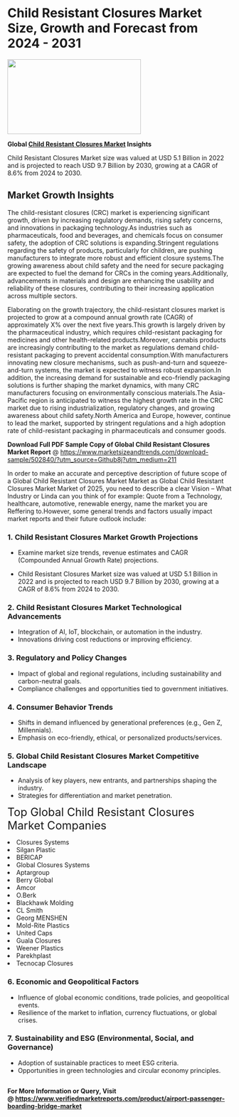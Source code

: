<H1>Child Resistant Closures Market Size, Growth and Forecast from 2024 - 2031</H1><img class="aligncenter size-medium wp-image-584254" src="https://thirdeyenews.in/wp-content/uploads/2024/09/Global-Market-Research-300x168.jpeg" alt="" width="300" height="168" /><p><strong>Global&nbsp;<a href="https://www.marketsizeandtrends.com/download-sample/502840/?utm_source=Github8j?utm_medium=211">Child Resistant Closures Market</a> Insights</strong></p><p>Child Resistant Closures Market size was valued at USD 5.1 Billion in 2022 and is projected to reach USD 9.7 Billion by 2030, growing at a CAGR of 8.6% from 2024 to 2030.</p><p><h2>Market Growth Insights</h2> <p>The child-resistant closures (CRC) market is experiencing significant growth, driven by increasing regulatory demands, rising safety concerns, and innovations in packaging technology.As industries such as pharmaceuticals, food and beverages, and chemicals focus on consumer safety, the adoption of CRC solutions is expanding.Stringent regulations regarding the safety of products, particularly for children, are pushing manufacturers to integrate more robust and efficient closure systems.The growing awareness about child safety and the need for secure packaging are expected to fuel the demand for CRCs in the coming years.Additionally, advancements in materials and design are enhancing the usability and reliability of these closures, contributing to their increasing application across multiple sectors.</p> <p>Elaborating on the growth trajectory, the child-resistant closures market is projected to grow at a compound annual growth rate (CAGR) of approximately X% over the next five years.This growth is largely driven by the pharmaceutical industry, which requires child-resistant packaging for medicines and other health-related products.Moreover, cannabis products are increasingly contributing to the market as regulations demand child-resistant packaging to prevent accidental consumption.With manufacturers innovating new closure mechanisms, such as push-and-turn and squeeze-and-turn systems, the market is expected to witness robust expansion.In addition, the increasing demand for sustainable and eco-friendly packaging solutions is further shaping the market dynamics, with many CRC manufacturers focusing on environmentally conscious materials.The Asia-Pacific region is anticipated to witness the highest growth rate in the CRC market due to rising industrialization, regulatory changes, and growing awareness about child safety.North America and Europe, however, continue to lead the market, supported by stringent regulations and a high adoption rate of child-resistant packaging in pharmaceuticals and consumer goods.</p><p><span class=""><strong>Download Full PDF Sample Copy of Global Child Resistant Closures Market Report</strong> @ <a href="https://www.marketsizeandtrends.com/download-sample/502840/?utm_source=Github8j?utm_medium=211" target="_blank">https://www.marketsizeandtrends.com/download-sample/502840/?utm_source=Github8j?utm_medium=211</a></span></p><p>In order to make an accurate and perceptive description of future scope of a Global&nbsp;Child Resistant Closures Market Market as Global&nbsp;Child Resistant Closures Market Market of 2025, you need to describe a clear Vision &ndash; What Industry or Linda can you think of for example: Quote from a Technology, healthcare, automotive, renewable energy, name the market you are Reffering to.However, some general trends and factors usually impact market reports and their future outlook include:</p><h3>1.&nbsp;<strong>Child Resistant Closures Market Growth Projections</strong></h3><ul><li>Examine market size trends, revenue estimates and CAGR (Compounded Annual Growth Rate) projections.</li><li><p>Child Resistant Closures Market size was valued at USD 5.1 Billion in 2022 and is projected to reach USD 9.7 Billion by 2030, growing at a CAGR of 8.6% from 2024 to 2030.</p></li></ul><h3>2.&nbsp;<strong>Child Resistant Closures Market Technological Advancements</strong></h3><ul><li>Integration of AI, IoT, blockchain, or automation in the industry.</li><li>Innovations driving cost reductions or improving efficiency.</li></ul><h3>3.&nbsp;<strong>Regulatory and Policy Changes</strong></h3><ul><li>Impact of global and regional regulations, including sustainability and carbon-neutral goals.</li><li>Compliance challenges and opportunities tied to government initiatives.</li></ul><h3>4.&nbsp;<strong>Consumer Behavior Trends</strong></h3><ul><li>Shifts in demand influenced by generational preferences (e.g., Gen Z, Millennials).</li><li>Emphasis on eco-friendly, ethical, or personalized products/services.</li></ul><h3>5.&nbsp;<strong>Global Child Resistant Closures Market Competitive Landscape</strong></h3><ul><li>Analysis of key players, new entrants, and partnerships shaping the industry.</li><li>Strategies for differentiation and market penetration.</li></ul><p data-pm-slice="1 1 []"><span style="color: inherit; font-family: inherit; font-size: 25px;">Top Global Child Resistant Closures Market Companies</span></p><div class="" data-test-id=""><p><li>Closures Systems</li><li> Silgan Plastic</li><li> BERICAP</li><li> Global Closures Systems</li><li> Aptargroup</li><li> Berry Global</li><li> Amcor</li><li> O.Berk</li><li> Blackhawk Molding</li><li> CL Smith</li><li> Georg MENSHEN</li><li> Mold-Rite Plastics</li><li> United Caps</li><li> Guala Closures</li><li> Weener Plastics</li><li> Parekhplast</li><li> Tecnocap Closures</li></p></div><h3>6.&nbsp;<strong>Economic and Geopolitical Factors</strong></h3><ul><li>Influence of global economic conditions, trade policies, and geopolitical events.</li><li>Resilience of the market to inflation, currency fluctuations, or global crises.</li></ul><h3>7.&nbsp;<strong>Sustainability and ESG (Environmental, Social, and Governance)</strong></h3><ul><li>Adoption of sustainable practices to meet ESG criteria.</li><li>Opportunities in green technologies and circular economy principles.</li></ul><h2><strong style="font-size: 14px;">For More Information or Query, Visit @&nbsp;</strong><a style="background-color: #ffffff; font-size: 14px;" href="https://www.marketsizeandtrends.com/report/child-resistant-closures-market/" target="_blank">https://www.verifiedmarketreports.com/product/airport-passenger-boarding-bridge-market</a></h2>